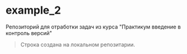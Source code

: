# example_2
Репозиторий для отработки задач из курса "Практикум введение в контроль версий"

>Строка создана на локальном репозитарии.

